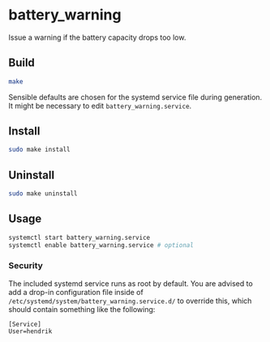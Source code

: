 # battery_warning
Issue a warning if the battery capacity drops too low.

## Build
```sh
make
```

Sensible defaults are chosen for the systemd service file during generation. It might be necessary to edit `battery_warning.service`.

## Install
```sh
sudo make install
```

## Uninstall
```sh
sudo make uninstall
```

## Usage
```sh
systemctl start battery_warning.service
systemctl enable battery_warning.service # optional
```

### Security

The included systemd service runs as root by default. You are advised to add a drop-in configuration file inside of `/etc/systemd/system/battery_warning.service.d/` to override this, which should contain something like the following:

```
[Service]
User=hendrik
```
